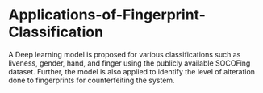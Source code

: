 # Applications-of-Fingerprint-Classification

A Deep learning model is proposed for various classifications such as liveness, gender, hand, and finger using the publicly available SOCOFing dataset. Further, the model is also applied to identify the level of alteration done to fingerprints for counterfeiting the system. 
